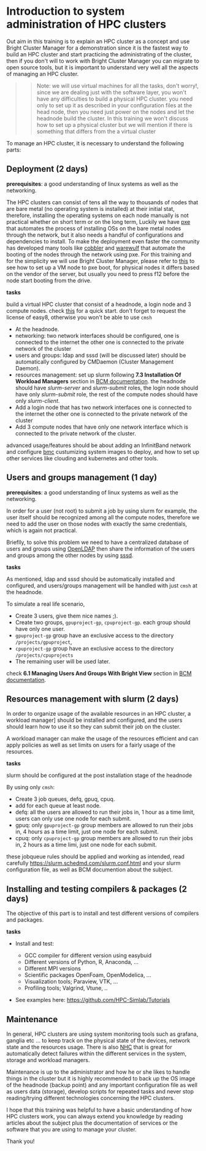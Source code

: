 # Introduction to system administration of HPC clusters

Out aim in this training is to explain an HPC cluster as a concept and use Bright Cluster Manager
for a demonstration since it is the fastest way to build an HPC cluster and start practicing
the administrating of the cluster, then if you don't will to work with Bright Cluster Manager
you can migrate to open source tools, but it is important to understand very well all the aspects
of managing an HPC cluster.

>>Note: we will use virtual machines for all the tasks, don't worry!, since we are dealing
just with the software layer, you won't have any difficulties to build a physical
HPC cluster. you need only to set up it as described in your configuration files at the head
node, then you need just power on the nodes and let the headnode build the cluster.
In this training we won't discuss how to set up a physical cluster but we will mention if there is something that differs from the a virtual cluster

To manage an HPC cluster, it is necessary to understand the following parts:

## Deployment (2 days)

**prerequisites**: a good understanding of linux systems as well as the networking.

The HPC clusters can consist of tens all the way to thousands of nodes that are bare metal (no
operating system is installed) at their initial stat, therefore, installing the operating systems
on each node manually is not practical whether on short term or on the long term, Luckily we have [pxe](https://en.wikipedia.org/wiki/Preboot_Execution_Environment) that automates the process of installing OSs
on the bare metal nodes through the network, but it also needs a handful of configurations and dependencies to install.
To make the deployment even faster the community has developed many tools like [cobbler](https://github.com/cobbler/cobbler) and [warewulf](https://github.com/hpcng/warewulf)
that automate the booting of the nodes through the network using pxe. For this training and for the simplicity
we will use Bright Cluster Manager, please refer to [this](https://github.com/MostafaMamouni/bcm-guide/blob/main/bcm%20installatoin%20quick%20guide.md#preparing-for-the-installation) to see how to set up a VM node to pxe boot, for physical nodes it differs based on the vendor of the server, but usually you need to press f12 before the node start booting from the drive.

**tasks**

build a virtual HPC cluster that consist of a headnode, a login node and 3 compute nodes.
check [this](https://github.com/MostafaMamouni/bcm-guide/blob/main/bcm%20installatoin%20quick%20guide.md) for a quick start. don't forget to request the license of easy8, otherwise you won't be able to use `cmsh`

- At the headnode.
- networking: two network interfaces should be configured, one is connected to the
internet the other one is connected to the private network of the cluster
- users and groups: ldap and sssd (will be discussed later) should be automatically
configured by CMDaemon (Cluster Management Daemon).
- resources management: set up slurm following **7.3 Installation Of Workload Managers** section in [BCM documentation](https://support.brightcomputing.com/manuals/9.1/admin-manual.pdf). the headnode should have *slurm-server* and *slurm-submit* roles, the
login node should have only *slurm-submit* role, the rest of the compute nodes should
have only *slurm-client*.
- Add a login node that has two network interfaces one is connected to the
internet the other one is connected to the private network of the cluster
- Add 3 compute nodes that have only one network interface which is connected to the
private network of the cluster.

advanced usage/features should be about adding an InfinitBand network and configure [bmc](https://www.techtarget.com/searchnetworking/definition/baseboard-management-controller)
custumizing system images to deploy, and how to set up other services like clouding and 
kubernetes and other tools.

## Users and groups management (1 day)

**prerequisites**: a good understanding of linux systems as well as the networking.

In order for a user (not root) to submit a job by using slurm for example, the user itself
should be recognized among all the compute nodes, therefore we need to add the user on those nodes with exactly the same credentials, which is again not practical.

Brieflly, to solve this problem we need to have a centralized database of users and groups using [OpenLDAP](https://www.openldap.org/) then share the information of the users and groups
among the other nodes by using [sssd](https://sssd.io/).

**tasks**

As mentioned, ldap and sssd should be automatically installed and configured, and users/groups
management will be handled with just `cmsh` at the headnode.

To simulate a real life scenario, 

- Create 3 users, give them nice names ;).
- Create two groups, `gpuproject-gp`, `cpuproject-gp`. each group should have only one user. 
- `gpuproject-gp` group have an exclusive access to the directory `/projects/gpuproject`,
- `cpuproject-gp` group have an exclusive access to the directory `/projects/cpuprojects`
- The remaining user will be used later.

check **6.1 Managing Users And Groups With Bright View** section in [BCM documentation](https://support.brightcomputing.com/manuals/9.1/).

## Resources management with slurm (2 days)

In order to organize usage of the available resources in an HPC cluster, a workload manager]
should be installed and configured, and the users should learn how to use it so they can submit
their job on the cluster.

A workload manager can make the usage of the resources efficient and can apply policies as well as
set limits on users for a fairly usage of the resources.

**tasks**

slurm should be configured at the post installation stage of the headnode

By using only `cmsh`:

- Create 3 job queues, defq, gpuq, cpuq.
- add for each queue at least node.
- defq: all the users are allowed to run their jobs in, 1 hour as a time limit, users can only
use one node for each submit.
- gpuq: only `gpuproject-gp` group members are allowed to run their jobs in, 4 hours as a time limit, just one node for each submit.
- cpuq: only `cpuproject-gp` group members are allowed to run their jobs in, 2 hours as a time limi, just one node for each submit.

these jobqueue rules should be applied and working as intended, read carefully https://slurm.schedmd.com/slurm.conf.html and your slurm configuration file, as well as BCM documention about the subject.

## Installing and testing compilers & packages (2 days)

The objective of this part is to install and test different versions of compilers and packages.

**tasks**

- Install and test: 

  - GCC compiler for different version using easybuid
  - Different versions of Python, R, Anaconda, ...
  - Different MPI versions
  - Scientific packages OpenFoam, OpenModelica, ...
  - Visualization tools; Paraview, VTK, ...
  - Profiling tools; Valgrind, Vtune, ..

- See examples here: https://github.com/HPC-Simlab/Tutorials

## Maintenance

In general, HPC clusters are using system monitoring tools such as grafana, ganglia etc ...
to keep track on the physical state of the devices, network state and the resources usage.
There is also [NHC](https://github.com/mej/nhc) that is great for automatically detect
failures within the different services in the system, storage and workload managers.

Maintenance is up to the administrator and how he or she likes to handle things in the cluster
but it is highly recommended to back up the OS image of the headnode (backup point)
and any important configuration file as well as users data (storage), develop scripts for repeated tasks and never stop reading/trying different technologies concerning the HPC clusters.

I hope that this training was helpful to have a basic understanding of how HPC clusters work,
you can always extend you knowledge by reading articles about the subject plus the
documentation of services or the software that you are using to manage your cluster.

Thank you!
